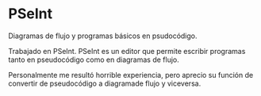 # PSeInt
Diagramas de flujo y programas básicos en psudocódigo.

Trabajado en PSeInt.
PSeInt es un editor que permite escribir programas tanto en pseudocódigo como en diagramas de flujo.

Personalmente me resultó horrible experiencia, pero aprecio su función de convertir de pseudocódigo a diagramade flujo y viceversa.



